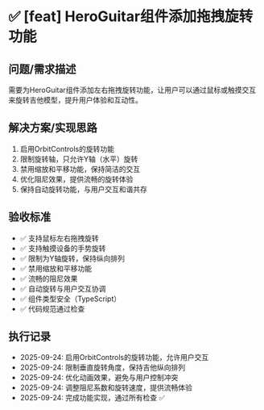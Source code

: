 # ✅ [feat] HeroGuitar组件添加拖拽旋转功能

## 问题/需求描述
需要为HeroGuitar组件添加左右拖拽旋转功能，让用户可以通过鼠标或触摸交互来旋转吉他模型，提升用户体验和互动性。

## 解决方案/实现思路
1. 启用OrbitControls的旋转功能
2. 限制旋转轴，只允许Y轴（水平）旋转
3. 禁用缩放和平移功能，保持简洁的交互
4. 优化阻尼效果，提供流畅的旋转体验
5. 保持自动旋转功能，与用户交互和谐共存

## 验收标准
- ✅ 支持鼠标左右拖拽旋转
- ✅ 支持触摸设备的手势旋转
- ✅ 限制为Y轴旋转，保持纵向排列
- ✅ 禁用缩放和平移功能
- ✅ 流畅的阻尼效果
- ✅ 自动旋转与用户交互协调
- ✅ 组件类型安全（TypeScript）
- ✅ 代码规范通过检查

## 执行记录
- 2025-09-24: 启用OrbitControls的旋转功能，允许用户交互
- 2025-09-24: 限制垂直旋转角度，保持吉他纵向排列
- 2025-09-24: 优化动画效果，避免与用户控制冲突
- 2025-09-24: 调整阻尼系数和旋转速度，提供流畅体验
- 2025-09-24: 完成功能实现，通过所有检查 ✅